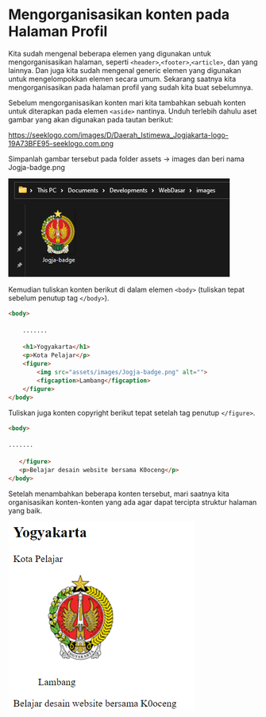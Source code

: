 # Mengorganisasikan konten pada Halaman Profil

Kita sudah mengenal beberapa elemen yang digunakan untuk mengorganisasikan halaman, seperti ```<header>```,```<footer>```,```<article>```, dan yang lainnya. Dan juga kita sudah mengenal generic elemen yang digunakan untuk mengelompokkan elemen secara umum. Sekarang saatnya kita mengorganisasikan pada halaman profil yang sudah kita buat sebelumnya.

Sebelum mengorganisasikan konten mari kita tambahkan sebuah konten untuk diterapkan pada elemen ```<aside>``` nantinya. Unduh terlebih dahulu aset gambar yang akan digunakan pada tautan berikut: 

https://seeklogo.com/images/D/Daerah_Istimewa_Jogjakarta-logo-19A73BFE95-seeklogo.com.png

Simpanlah gambar tersebut pada folder assets -> images dan beri nama Jogja-badge.png

![screenshot](https://github.com/adyuta447/learn-html-css/blob/main/3.%20Pendalaman%20HTML/img/2022-03-25_19-58.png)

Kemudian tuliskan konten berikut di dalam elemen ```<body>``` (tuliskan tepat sebelum penutup tag ```</body>```).

```html
<body>

    .......

    <h1>Yogyakarta</h1>
    <p>Kota Pelajar</p> 
    <figure>
        <img src="assets/images/Jogja-badge.png" alt="">
        <figcaption>Lambang</figcaption>
    </figure>
</body>
```

Tuliskan juga konten copyright berikut tepat setelah tag penutup ```</figure>```.

```html
<body>

.......

   </figure>
   <p>Belajar desain website bersama K0oceng</p>
</body>

```

Setelah menambahkan beberapa konten tersebut, mari saatnya kita organisasikan konten-konten yang ada agar dapat tercipta struktur halaman yang baik.

![screenshot](https://github.com/adyuta447/learn-html-css/blob/main/3.%20Pendalaman%20HTML/img/2022-03-26_16-42.png)